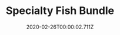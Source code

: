 ---
templateKey: blog-post
featuredpost: false
date: 2020-02-26T00:00:02.711Z
featuredimage: /img/Specialty_Fish_Bundle.png
title: Specialty Fish Bundle
description: Fish Tank
reward: Dish o The Sea (5)
tags:
  - Pufferfish
  - Ghostfish
  - Sandfish
  - Woodskip
---